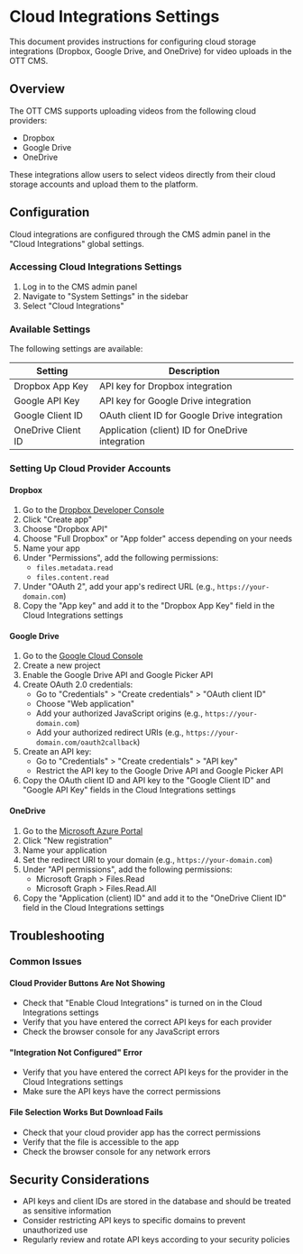 # Cloud Integrations Settings

This document provides instructions for configuring cloud storage integrations (Dropbox, Google Drive, and OneDrive) for video uploads in the OTT CMS.

## Overview

The OTT CMS supports uploading videos from the following cloud providers:

- Dropbox
- Google Drive
- OneDrive

These integrations allow users to select videos directly from their cloud storage accounts and upload them to the platform.

## Configuration

Cloud integrations are configured through the CMS admin panel in the "Cloud Integrations" global settings.

### Accessing Cloud Integrations Settings

1. Log in to the CMS admin panel
2. Navigate to "System Settings" in the sidebar
3. Select "Cloud Integrations"

### Available Settings

The following settings are available:

| Setting | Description |
|---------|-------------|
| Dropbox App Key | API key for Dropbox integration |
| Google API Key | API key for Google Drive integration |
| Google Client ID | OAuth client ID for Google Drive integration |
| OneDrive Client ID | Application (client) ID for OneDrive integration |

### Setting Up Cloud Provider Accounts

#### Dropbox

1. Go to the [Dropbox Developer Console](https://www.dropbox.com/developers/apps)
2. Click "Create app"
3. Choose "Dropbox API"
4. Choose "Full Dropbox" or "App folder" access depending on your needs
5. Name your app
6. Under "Permissions", add the following permissions:
   - `files.metadata.read`
   - `files.content.read`
7. Under "OAuth 2", add your app's redirect URL (e.g., `https://your-domain.com`)
8. Copy the "App key" and add it to the "Dropbox App Key" field in the Cloud Integrations settings

#### Google Drive

1. Go to the [Google Cloud Console](https://console.cloud.google.com/)
2. Create a new project
3. Enable the Google Drive API and Google Picker API
4. Create OAuth 2.0 credentials:
   - Go to "Credentials" > "Create credentials" > "OAuth client ID"
   - Choose "Web application"
   - Add your authorized JavaScript origins (e.g., `https://your-domain.com`)
   - Add your authorized redirect URIs (e.g., `https://your-domain.com/oauth2callback`)
5. Create an API key:
   - Go to "Credentials" > "Create credentials" > "API key"
   - Restrict the API key to the Google Drive API and Google Picker API
6. Copy the OAuth client ID and API key to the "Google Client ID" and "Google API Key" fields in the Cloud Integrations settings

#### OneDrive

1. Go to the [Microsoft Azure Portal](https://portal.azure.com/#blade/Microsoft_AAD_RegisteredApps/ApplicationsListBlade)
2. Click "New registration"
3. Name your application
4. Set the redirect URI to your domain (e.g., `https://your-domain.com`)
5. Under "API permissions", add the following permissions:
   - Microsoft Graph > Files.Read
   - Microsoft Graph > Files.Read.All
6. Copy the "Application (client) ID" and add it to the "OneDrive Client ID" field in the Cloud Integrations settings

## Troubleshooting

### Common Issues

#### Cloud Provider Buttons Are Not Showing

- Check that "Enable Cloud Integrations" is turned on in the Cloud Integrations settings
- Verify that you have entered the correct API keys for each provider
- Check the browser console for any JavaScript errors

#### "Integration Not Configured" Error

- Verify that you have entered the correct API keys for the provider in the Cloud Integrations settings
- Make sure the API keys have the correct permissions

#### File Selection Works But Download Fails

- Check that your cloud provider app has the correct permissions
- Verify that the file is accessible to the app
- Check the browser console for any network errors

## Security Considerations

- API keys and client IDs are stored in the database and should be treated as sensitive information
- Consider restricting API keys to specific domains to prevent unauthorized use
- Regularly review and rotate API keys according to your security policies

